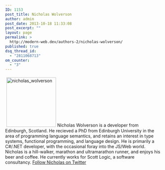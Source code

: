 ```yaml
---
ID: 1153
post_title: Nicholas Wolverson
author: admin
post_date: 2013-10-18 11:33:08
post_excerpt: ""
layout: page
permalink: >
  http://modern-web.dev/authors-2/nicholas-wolverson/
published: true
dsq_thread_id:
  - "2811068713"
om_counter:
  - "3"
---
```

[<img class="size-full wp-image-1154 alignright" style="margin: 4px;" alt="nicholas_wolverson" src="http://flippinawesome.org/wp-content/uploads/2013/10/nicholas_wolverson.jpeg" width="160" height="160" />][1]Nicholas Wolverson is a developer from Edinburgh, Scotland. He recieved a PhD from Edinburgh University in the area of programming language semantics, and retains an interest in type systems, functional programming, and language design. He is primarily a C#/.NET developer, with the occasional foray into the JS/Web world. Nicholas is a hill-walker, marathon and ultramarathon runner, and enjoys his beer and coffee. He currently works for Scott Logic, a software consultancy. [Follow Nicholas on Twitter][2]

 [1]: http://flippinawesome.org/wp-content/uploads/2013/10/nicholas_wolverson.jpeg
 [2]: https://twitter.com/nwolverson